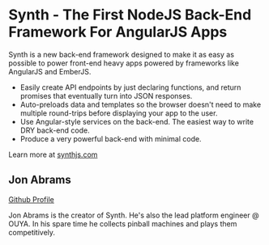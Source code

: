 # Synth - The First NodeJS Back-End Framework For AngularJS Apps

Synth is a new back-end framework designed to make it as easy as possible to power front-end heavy apps powered by frameworks like AngularJS and EmberJS.

- Easily create API endpoints by just declaring functions, and return promises that eventually turn into JSON responses.
- Auto-preloads data and templates so the browser doesn't need to make multiple round-trips before displaying your app to the user.
- Use Angular-style services on the back-end. The easiest way to write DRY back-end code.
- Produce a very powerful back-end with minimal code.

Learn more at [synthjs.com](http://synthjs.com)

## Jon Abrams

[Github Profile](https://github.com/JonAbrams)

Jon Abrams is the creator of Synth. He's also the lead platform engineer @ OUYA. In his spare time he collects pinball machines and plays them competitively.
